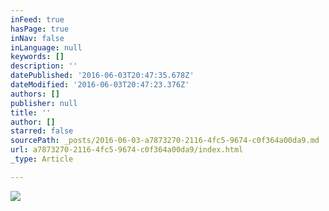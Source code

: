```yaml
---
inFeed: true
hasPage: true
inNav: false
inLanguage: null
keywords: []
description: ''
datePublished: '2016-06-03T20:47:35.678Z'
dateModified: '2016-06-03T20:47:23.376Z'
authors: []
publisher: null
title: ''
author: []
starred: false
sourcePath: _posts/2016-06-03-a7873270-2116-4fc5-9674-c0f364a00da9.md
url: a7873270-2116-4fc5-9674-c0f364a00da9/index.html
_type: Article

---
```

![](https://the-grid-user-content.s3-us-west-2.amazonaws.com/30bef0a2-00a9-451f-b4e2-0c784d44cb1f.jpg)